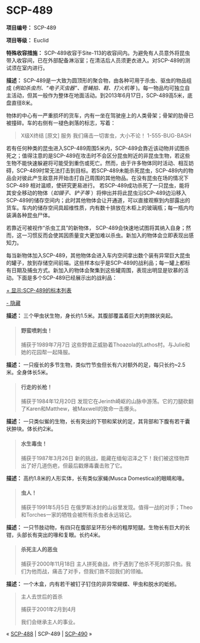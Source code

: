 # SCP-489
                        


**项目编号：** SCP-489

**项目等级：** Euclid

**特殊收容措施：** SCP-489收容于Site-113的收容间内。为避免有人员意外将昆虫带入收容间，已在外部配备淋浴室；在清洁后人员须更衣进入。对SCP-489的测试须在室内进行。

**描述：** SCP-489是一大致为圆顶形的聚合物，由各种可用于杀虫、驱虫的物品组成 (*例如杀虫剂、“电子灭虫器”、苍蝇拍、鞋、打火机等* )。每一物品均可独立自主活动，但其一般作为整体在地面活动。到2013年6月17日，SCP-489高5米，底盘直径8米。

物体的中心有一严重损坏的货车，内有一坐在驾驶座上的人类骨架；骨架的肋骨已被撞碎。车的右侧有一褪色剥落的标志，写着：



> X级X终结 [原文] 服务
我们痛击一切害虫，大小不论！
1-555-BUG-BASH
> 



若有任何种类的昆虫进入SCP-489周围5米内，SCP-489会靠近该动物并试图杀死之；值得注意的是SCP-489在攻击时不会区分昆虫附近的非昆虫生物，若这些生物不能快速躲避将可能受到重伤或死亡。然而，由于许多物体同时活动、相互妨碍，SCP-489时常无法打击到目标。若SCP-489未能杀死昆虫，SCP-489内的物品会对彼此产生敌意并开始击打自己周围的其他物品。在没有昆虫在场的情况下 SCP-489 相对温顺，使研究更易进行。
若SCP-489成功杀死了一只昆虫，能将其安全移动的物体（*如镊子、铲子等* ）将伸出并将此昆虫沿SCP-489边沿移入SCP-489的储存空间内；此时其他物体会让开通道，可以直接观察到内部露出的货车。车内的储存空间具超维性质，内有数十排放在木柜上的玻璃瓶；每一瓶内均装满各种昆虫尸体。

若靠近可被视作“杀虫工具”的新物体， SCP-489会快速地试图将其纳入自身；然而，这一习惯反而会使其因质量变大更加难以杀虫。新加入的物体会立即表现出感知力。

每当新物体加入SCP-489，其他物体会进入车内空间拿出数个装有异常巨大昆虫的罐子，放到存储空间前端。这些样本似乎是SCP-489的战利品；每一罐上都标有日期及捕虫方式。新加入的物体会聚集到这些罐周围，表现出明显是钦慕的活动。下面是多个SCP-489已经展示出的战利品：


<a shape='rect' class='collapsible-block-link' href='javascript:;'>+&#160;&#26174;&#31034;:SCP-489&#30340;&#26631;&#26412;&#21015;&#34920;</a>

<a shape='rect' class='collapsible-block-link' href='javascript:;'>-&#160;&#38544;&#34255;</a>

**描述：** 三个甲虫状生物，身长约1.5米。其腹部覆盖着巨大的荆棘状突起。



> #### 野蛮喷刺虫！
> 
> 捕获于1989年7月7日
这些野兽正威胁着Thoazola的Lathos村。与Julie和她的花园帮一起降服。
> 


**描述：** 一只瘦长的多节生物，类似竹节虫但长有六对额外的足，每只长约~2.5米。全身体长5米。



> #### 行走的长枪！
> 
> 捕获于1984年12月20日
发现它在Jerinth崎岖的山脉中游荡。它的刀腿砍翻了Karen和Matthew，被Maxwell的致命一击爆头。
> 


**描述：** 一只类似鲎的生物，长有突出的下颚和桨状的足，其背部和下腹有若干囊状肿块。体长约2米。



> #### 水生毒虫！
> 
> 捕获于1987年3月26日
新的挑战，能藏在缅甸沼泽之下！我们被这怪物弄出了好几道伤疤，但最后戳爆毒囊击败了它。
> 


**描述：** 高约1.8米的人形实体，长有类似家蝇(Musca Domestica)的眼睛和喙。



> #### 虫人！
> 
> 捕获于1991年5月5日
在俄罗斯冰封的山谷里发现。值得一战的对手；Theo和Torches一家的牺牲会被所有杀虫者永远铭记。
> 


**描述：** 一只节肢动物，有四只在腹部呈环形分布的粗厚短腿。生物长有巨大的长钳，头部长有突出的喙和复眼。长约4米。



> #### 杀死主人的恶虫
> 
> 捕获于2000年11月18日
主人拼死奋战，终于遇到了他杀不死的那只虫。我们为他而战，痛击了对手，但我们救不回我们的领袖。
> 


**描述：** 一个木盒，内有若干被钉子钉住的非异常蝴蝶、甲虫和脱水的蚯蚓。



> 主人去世后的首杀
> 
> 捕获于2001年2月到4月
> 
> 我们会继承主人的事业。
> 







« [SCP-488](/scp-488) | SCP-489 | [SCP-490](/scp-490) »





                    